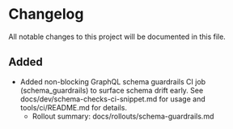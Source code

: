 # Changelog

All notable changes to this project will be documented in this file.

## Added
- Added non-blocking GraphQL schema guardrails CI job (schema_guardrails) to surface schema drift early. See docs/dev/schema-checks-ci-snippet.md for usage and tools/ci/README.md for details.
  - Rollout summary: docs/rollouts/schema-guardrails.md
